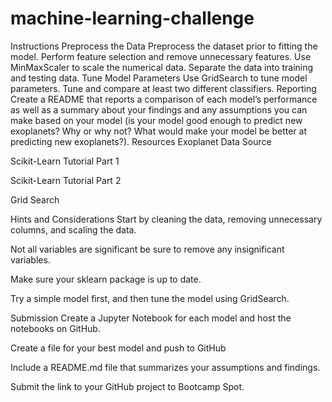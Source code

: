 # machine-learning-challenge

Instructions
Preprocess the Data
Preprocess the dataset prior to fitting the model.
Perform feature selection and remove unnecessary features.
Use MinMaxScaler to scale the numerical data.
Separate the data into training and testing data.
Tune Model Parameters
Use GridSearch to tune model parameters.
Tune and compare at least two different classifiers.
Reporting
Create a README that reports a comparison of each model’s performance as well as a summary about your findings and any assumptions you can make based on your model (is your model good enough to predict new exoplanets? Why or why not? What would make your model be better at predicting new exoplanets?).
Resources
Exoplanet Data Source

Scikit-Learn Tutorial Part 1

Scikit-Learn Tutorial Part 2

Grid Search

Hints and Considerations
Start by cleaning the data, removing unnecessary columns, and scaling the data.

Not all variables are significant be sure to remove any insignificant variables.

Make sure your sklearn package is up to date.

Try a simple model first, and then tune the model using GridSearch.

Submission
Create a Jupyter Notebook for each model and host the notebooks on GitHub.

Create a file for your best model and push to GitHub

Include a README.md file that summarizes your assumptions and findings.

Submit the link to your GitHub project to Bootcamp Spot.
